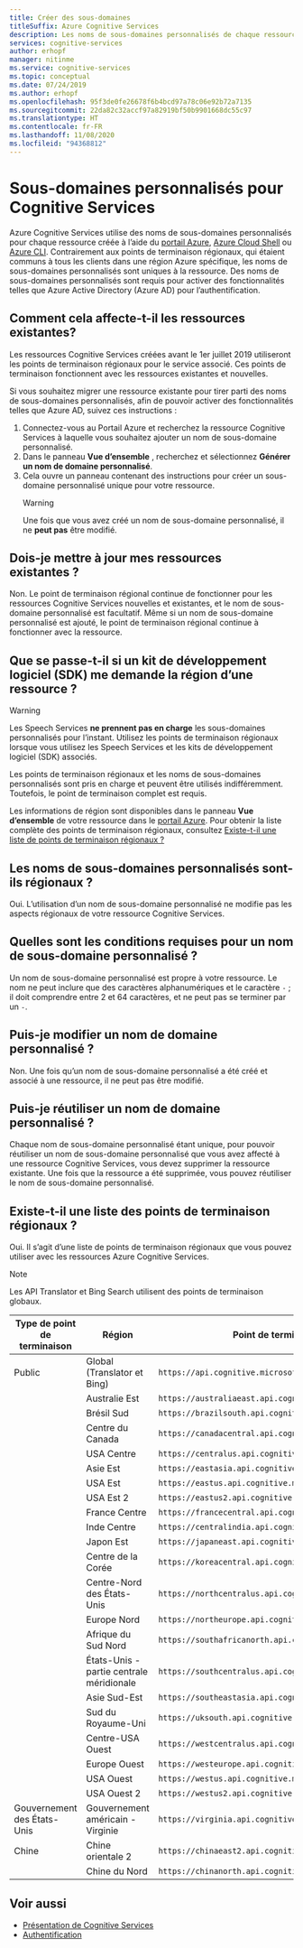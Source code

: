 ```yaml
---
title: Créer des sous-domaines
titleSuffix: Azure Cognitive Services
description: Les noms de sous-domaines personnalisés de chaque ressource Cognitive Service sont créés via le portail Azure, Azure Cloud Shell ou Azure CLI.
services: cognitive-services
author: erhopf
manager: nitinme
ms.service: cognitive-services
ms.topic: conceptual
ms.date: 07/24/2019
ms.author: erhopf
ms.openlocfilehash: 95f3de0fe26678f6b4bcd97a78c06e92b72a7135
ms.sourcegitcommit: 22da82c32accf97a82919bf50b9901668dc55c97
ms.translationtype: HT
ms.contentlocale: fr-FR
ms.lasthandoff: 11/08/2020
ms.locfileid: "94368812"
---
```

# <a name="custom-subdomain-names-for-cognitive-services"></a>Sous-domaines personnalisés pour Cognitive Services

Azure Cognitive Services utilise des noms de sous-domaines personnalisés pour chaque ressource créée à l’aide du [portail Azure](https://portal.azure.com), [Azure Cloud Shell](https://azure.microsoft.com/features/cloud-shell/) ou [Azure CLI](/cli/azure/install-azure-cli). Contrairement aux points de terminaison régionaux, qui étaient communs à tous les clients dans une région Azure spécifique, les noms de sous-domaines personnalisés sont uniques à la ressource. Des noms de sous-domaines personnalisés sont requis pour activer des fonctionnalités telles que Azure Active Directory (Azure AD) pour l’authentification.

## <a name="how-does-this-impact-existing-resources"></a>Comment cela affecte-t-il les ressources existantes?

Les ressources Cognitive Services créées avant le 1er juillet 2019 utiliseront les points de terminaison régionaux pour le service associé. Ces points de terminaison fonctionnent avec les ressources existantes et nouvelles.

Si vous souhaitez migrer une ressource existante pour tirer parti des noms de sous-domaines personnalisés, afin de pouvoir activer des fonctionnalités telles que Azure AD, suivez ces instructions :

1. Connectez-vous au Portail Azure et recherchez la ressource Cognitive Services à laquelle vous souhaitez ajouter un nom de sous-domaine personnalisé.
2. Dans le panneau **Vue d’ensemble** , recherchez et sélectionnez **Générer un nom de domaine personnalisé**.
3. Cela ouvre un panneau contenant des instructions pour créer un sous-domaine personnalisé unique pour votre ressource.
   > [!WARNING]
   > Une fois que vous avez créé un nom de sous-domaine personnalisé, il ne **peut pas** être modifié.

## <a name="do-i-need-to-update-my-existing-resources"></a>Dois-je mettre à jour mes ressources existantes ?

Non. Le point de terminaison régional continue de fonctionner pour les ressources Cognitive Services nouvelles et existantes, et le nom de sous-domaine personnalisé est facultatif. Même si un nom de sous-domaine personnalisé est ajouté, le point de terminaison régional continue à fonctionner avec la ressource.

## <a name="what-if-an-sdk-asks-me-for-the-region-for-a-resource"></a>Que se passe-t-il si un kit de développement logiciel (SDK) me demande la région d’une ressource ?

> [!WARNING]
> Les Speech Services **ne prennent pas en charge** les sous-domaines personnalisés pour l’instant. Utilisez les points de terminaison régionaux lorsque vous utilisez les Speech Services et les kits de développement logiciel (SDK) associés.

Les points de terminaison régionaux et les noms de sous-domaines personnalisés sont pris en charge et peuvent être utilisés indifféremment. Toutefois, le point de terminaison complet est requis.

Les informations de région sont disponibles dans le panneau **Vue d’ensemble** de votre ressource dans le [portail Azure](https://portal.azure.com). Pour obtenir la liste complète des points de terminaison régionaux, consultez [Existe-t-il une liste de points de terminaison régionaux ?](#is-there-a-list-of-regional-endpoints)

## <a name="are-custom-subdomain-names-regional"></a>Les noms de sous-domaines personnalisés sont-ils régionaux ?

Oui. L’utilisation d’un nom de sous-domaine personnalisé ne modifie pas les aspects régionaux de votre ressource Cognitive Services.

## <a name="what-are-the-requirements-for-a-custom-subdomain-name"></a>Quelles sont les conditions requises pour un nom de sous-domaine personnalisé ?

Un nom de sous-domaine personnalisé est propre à votre ressource. Le nom ne peut inclure que des caractères alphanumériques et le caractère `-` ; il doit comprendre entre 2 et 64 caractères, et ne peut pas se terminer par un `-`.

## <a name="can-i-change-a-custom-domain-name"></a>Puis-je modifier un nom de domaine personnalisé ?

Non. Une fois qu’un nom de sous-domaine personnalisé a été créé et associé à une ressource, il ne peut pas être modifié.

## <a name="can-i-reuse-a-custom-domain-name"></a>Puis-je réutiliser un nom de domaine personnalisé ?

Chaque nom de sous-domaine personnalisé étant unique, pour pouvoir réutiliser un nom de sous-domaine personnalisé que vous avez affecté à une ressource Cognitive Services, vous devez supprimer la ressource existante. Une fois que la ressource a été supprimée, vous pouvez réutiliser le nom de sous-domaine personnalisé.

## <a name="is-there-a-list-of-regional-endpoints"></a>Existe-t-il une liste des points de terminaison régionaux ?

Oui. Il s’agit d’une liste de points de terminaison régionaux que vous pouvez utiliser avec les ressources Azure Cognitive Services.

> [!NOTE]
> Les API Translator et Bing Search utilisent des points de terminaison globaux.

| Type de point de terminaison | Région | Point de terminaison |
|---------------|--------|----------|
| Public | Global (Translator et Bing) | `https://api.cognitive.microsoft.com` |
| | Australie Est | `https://australiaeast.api.cognitive.microsoft.com` |
| | Brésil Sud | `https://brazilsouth.api.cognitive.microsoft.com` |
| | Centre du Canada | `https://canadacentral.api.cognitive.microsoft.com` |
| | USA Centre | `https://centralus.api.cognitive.microsoft.com` |
| | Asie Est | `https://eastasia.api.cognitive.microsoft.com` |
| | USA Est | `https://eastus.api.cognitive.microsoft.com` |
| | USA Est 2 | `https://eastus2.api.cognitive.microsoft.com` |
| | France Centre | `https://francecentral.api.cognitive.microsoft.com` |
| | Inde Centre | `https://centralindia.api.cognitive.microsoft.com` |
| | Japon Est | `https://japaneast.api.cognitive.microsoft.com` |
| | Centre de la Corée | `https://koreacentral.api.cognitive.microsoft.com` |
| | Centre-Nord des États-Unis | `https://northcentralus.api.cognitive.microsoft.com` |
| | Europe Nord | `https://northeurope.api.cognitive.microsoft.com` |
| | Afrique du Sud Nord | `https://southafricanorth.api.cognitive.microsoft.com` |
| | États-Unis - partie centrale méridionale | `https://southcentralus.api.cognitive.microsoft.com` |
| | Asie Sud-Est | `https://southeastasia.api.cognitive.microsoft.com` |
| | Sud du Royaume-Uni | `https://uksouth.api.cognitive.microsoft.com` |
| | Centre-USA Ouest | `https://westcentralus.api.cognitive.microsoft.com` |
| | Europe Ouest | `https://westeurope.api.cognitive.microsoft.com` |
| | USA Ouest | `https://westus.api.cognitive.microsoft.com` |
| | USA Ouest 2 | `https://westus2.api.cognitive.microsoft.com` |
| Gouvernement des États-Unis | Gouvernement américain - Virginie | `https://virginia.api.cognitive.microsoft.us` |
| Chine | Chine orientale 2 | `https://chinaeast2.api.cognitive.azure.cn` |
| | Chine du Nord | `https://chinanorth.api.cognitive.azure.cn` |

## <a name="see-also"></a>Voir aussi

* [Présentation de Cognitive Services](./what-are-cognitive-services.md)
* [Authentification](authentication.md)